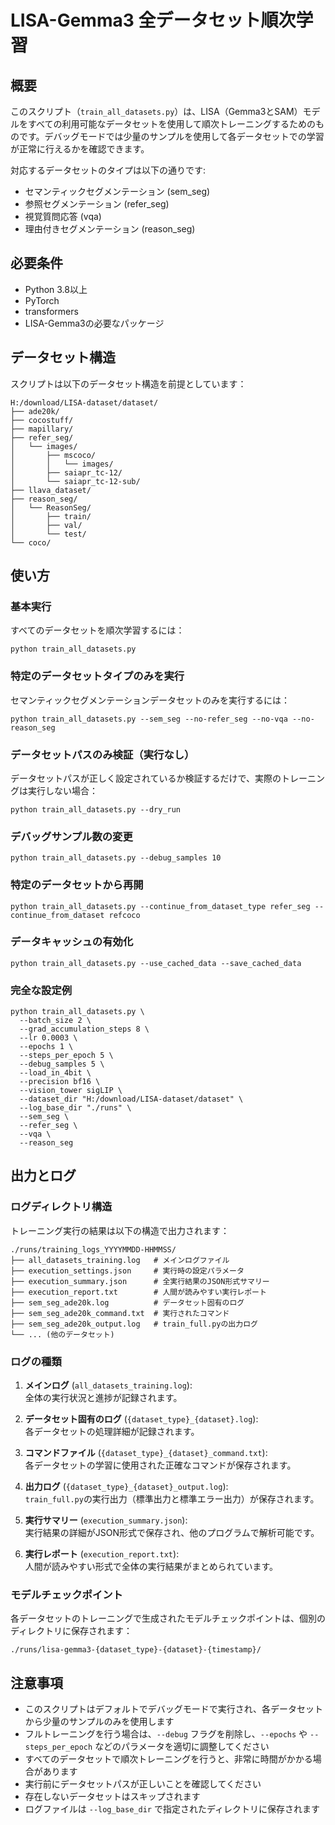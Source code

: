 # LISA-Gemma3 全データセット順次学習

## 概要

このスクリプト（`train_all_datasets.py`）は、LISA（Gemma3とSAM）モデルをすべての利用可能なデータセットを使用して順次トレーニングするためのものです。デバッグモードでは少量のサンプルを使用して各データセットでの学習が正常に行えるかを確認できます。

対応するデータセットのタイプは以下の通りです:
- セマンティックセグメンテーション (sem_seg)
- 参照セグメンテーション (refer_seg)
- 視覚質問応答 (vqa)
- 理由付きセグメンテーション (reason_seg)

## 必要条件

- Python 3.8以上
- PyTorch
- transformers
- LISA-Gemma3の必要なパッケージ

## データセット構造

スクリプトは以下のデータセット構造を前提としています：

```
H:/download/LISA-dataset/dataset/
├── ade20k/
├── cocostuff/
├── mapillary/
├── refer_seg/
│   └── images/
│       ├── mscoco/
│       │   └── images/
│       ├── saiapr_tc-12/
│       └── saiapr_tc-12-sub/
├── llava_dataset/
├── reason_seg/
│   └── ReasonSeg/
│       ├── train/
│       ├── val/
│       └── test/
└── coco/
```

## 使い方

### 基本実行

すべてのデータセットを順次学習するには：

```
python train_all_datasets.py
```

### 特定のデータセットタイプのみを実行

セマンティックセグメンテーションデータセットのみを実行するには：

```
python train_all_datasets.py --sem_seg --no-refer_seg --no-vqa --no-reason_seg
```

### データセットパスのみ検証（実行なし）

データセットパスが正しく設定されているか検証するだけで、実際のトレーニングは実行しない場合：

```
python train_all_datasets.py --dry_run
```

### デバッグサンプル数の変更

```
python train_all_datasets.py --debug_samples 10
```

### 特定のデータセットから再開

```
python train_all_datasets.py --continue_from_dataset_type refer_seg --continue_from_dataset refcoco
```

### データキャッシュの有効化

```
python train_all_datasets.py --use_cached_data --save_cached_data
```

### 完全な設定例

```
python train_all_datasets.py \
  --batch_size 2 \
  --grad_accumulation_steps 8 \
  --lr 0.0003 \
  --epochs 1 \
  --steps_per_epoch 5 \
  --debug_samples 5 \
  --load_in_4bit \
  --precision bf16 \
  --vision_tower sigLIP \
  --dataset_dir "H:/download/LISA-dataset/dataset" \
  --log_base_dir "./runs" \
  --sem_seg \
  --refer_seg \
  --vqa \
  --reason_seg
```

## 出力とログ

### ログディレクトリ構造

トレーニング実行の結果は以下の構造で出力されます：

```
./runs/training_logs_YYYYMMDD-HHMMSS/
├── all_datasets_training.log   # メインログファイル
├── execution_settings.json     # 実行時の設定パラメータ
├── execution_summary.json      # 全実行結果のJSON形式サマリー
├── execution_report.txt        # 人間が読みやすい実行レポート
├── sem_seg_ade20k.log          # データセット固有のログ
├── sem_seg_ade20k_command.txt  # 実行されたコマンド
├── sem_seg_ade20k_output.log   # train_full.pyの出力ログ
└── ... (他のデータセット)
```

### ログの種類

1. **メインログ** (`all_datasets_training.log`):  
   全体の実行状況と進捗が記録されます。

2. **データセット固有のログ** (`{dataset_type}_{dataset}.log`):  
   各データセットの処理詳細が記録されます。

3. **コマンドファイル** (`{dataset_type}_{dataset}_command.txt`):  
   各データセットの学習に使用された正確なコマンドが保存されます。

4. **出力ログ** (`{dataset_type}_{dataset}_output.log`):  
   `train_full.py`の実行出力（標準出力と標準エラー出力）が保存されます。

5. **実行サマリー** (`execution_summary.json`):  
   実行結果の詳細がJSON形式で保存され、他のプログラムで解析可能です。

6. **実行レポート** (`execution_report.txt`):  
   人間が読みやすい形式で全体の実行結果がまとめられています。

### モデルチェックポイント

各データセットのトレーニングで生成されたモデルチェックポイントは、個別のディレクトリに保存されます：

```
./runs/lisa-gemma3-{dataset_type}-{dataset}-{timestamp}/
```

## 注意事項

- このスクリプトはデフォルトでデバッグモードで実行され、各データセットから少量のサンプルのみを使用します
- フルトレーニングを行う場合は、`--debug` フラグを削除し、`--epochs` や `--steps_per_epoch` などのパラメータを適切に調整してください
- すべてのデータセットで順次トレーニングを行うと、非常に時間がかかる場合があります
- 実行前にデータセットパスが正しいことを確認してください
- 存在しないデータセットはスキップされます 
- ログファイルは `--log_base_dir` で指定されたディレクトリに保存されます 